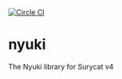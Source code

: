 [![Circle CI](https://circleci.com/gh/optiflows/nyuki.svg?style=svg&circle-token=13ac14e1fa136c3488cb48b32ce52347d398e08b)](https://circleci.com/gh/optiflows/nyuki)

# nyuki
The Nyuki library for Surycat v4
